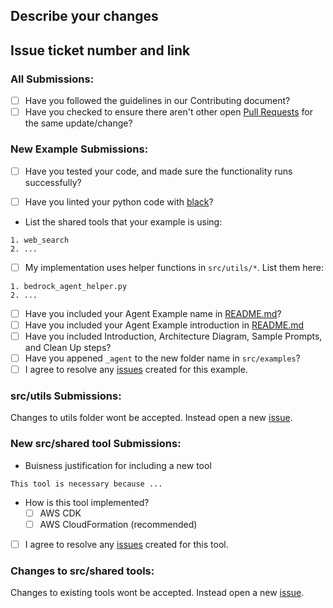 ## Describe your changes

## Issue ticket number and link

### All Submissions:

* [ ] Have you followed the guidelines in our Contributing document?
* [ ] Have you checked to ensure there aren't other open [Pull Requests](https://github.com/aws-samples/bedrock-multi-agents-collaboration-workshop/pulls) for the same update/change?

<!-- You can erase any parts of this template not applicable to your Pull Request. -->

### New Example Submissions:

* [ ] Have you tested your code, and made sure the functionality runs successfully? 

* [ ] Have you linted your python code with [black](https://github.com/psf/black)?
* List the shared tools that your example is using: 

```
1. web_search
2. ...
```

* [ ] My implementation uses helper functions in `src/utils/*`. List them here: 

```
1. bedrock_agent_helper.py
2. ...
```

* [ ] Have you included your Agent Example name in [README.md](https://github.com/aws-samples/bedrock-multi-agents-collaboration-workshop)?
* [ ] Have you included your Agent Example introduction in [README.md](https://github.com/aws-samples/bedrock-multi-agents-collaboration-workshop/tree/main/src/examples)
* [ ] Have you included Introduction, Architecture Diagram, Sample Prompts, and Clean Up steps?
* [ ] Have you appened `_agent` to the new folder name in `src/examples`?
* [ ] I agree to resolve any [issues](https://github.com/aws-samples/bedrock-multi-agents-collaboration-workshop/issues) created for this example. 

### src/utils Submissions:

Changes to utils folder wont be accepted. Instead open a new [issue](https://github.com/aws-samples/bedrock-multi-agents-collaboration-workshop/issues). 

### New src/shared tool Submissions:

* Buisness justification for including a new tool

```
This tool is necessary because ...
```

* How is this tool implemented? 
    - [ ] AWS CDK
    - [ ] AWS CloudFormation (recommended)

* [ ] I agree to resolve any [issues](https://github.com/aws-samples/bedrock-multi-agents-collaboration-workshop/issues) created for this tool. 

### Changes to src/shared tools:

Changes to existing tools wont be accepted. Instead open a new [issue](https://github.com/aws-samples/bedrock-multi-agents-collaboration-workshop/issues). 